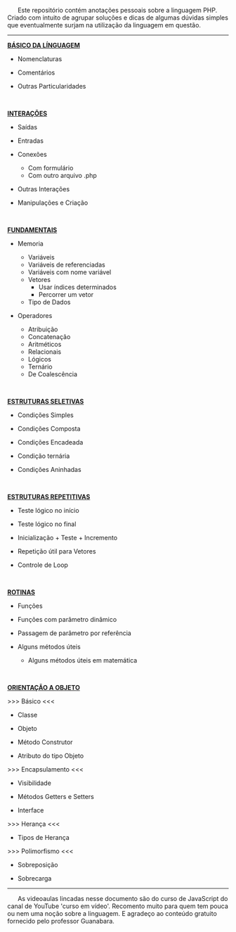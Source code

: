 &nbsp; &nbsp; &nbsp; Este repositório contém anotações pessoais sobre a linguagem PHP. Criado com intuito de agrupar soluções e dicas de algumas dúvidas simples que eventualmente surjam na utilização da linguagem em  questão.  
***

[**BÁSICO DA LÍNGUAGEM**](notas/bahsico.md "Clique para ver o arquivo.md")  

* Nomenclaturas

* Comentários  

* Outras Particularidades

<br/>
 
[**INTERAÇÕES**](notas/interaccomhes.md "Clique para ver o arquivo.md")    

* Saídas  

* Entradas  

* Conexões  

    - Com formulário
    - Com outro arquivo .php

* Outras Interações

* Manipulações e Criação

<br/>
 
 [**FUNDAMENTAIS**](notas/fundamentais "Clique para ver o arquivo.md")    

* Memoria  

    - Variáveis
    - Variáveis de referenciadas
    - Variáveis com nome variável
    - Vetores
        - Usar índices determinados
        - Percorrer um vetor
    - Tipo de Dados

* Operadores

    - Atribuição
    - Concatenação
    - Aritméticos
    - Relacionais
    - Lógicos
    - Ternário
    - De Coalescência

<br/>
 
[**ESTRUTURAS SELETIVAS**](notas/seleccomhes.md "Clique para ver o arquivo.md")    

* Condições Simples  

* Condições Composta  

* Condições Encadeada	

* Condição ternária	

* Condições Aninhadas	

<br/>
 
[**ESTRUTURAS REPETITIVAS**](notas/repeticcomhes.md "Clique para ver o arquivo.md")    

* Teste lógico no início  

* Teste lógico no final	 

* Inicialização + Teste + Incremento

* Repetição útil para Vetores

* Controle de Loop

<br/>
 
[**ROTINAS**](notas/rotinas.md "Clique para ver o arquivo.md")  

* Funções

* Funções com parâmetro dinâmico

* Passagem de parâmetro por referência

* Alguns métodos úteis

    - Alguns métodos úteis em matemática

<br/>
 
[**ORIENTAÇÃO A OBJETO**](notas/poo.md "Clique para ver o arquivo.md")    

\>>> Básico <<<

* Classe

* Objeto

* Método Construtor

* Atributo do tipo Objeto

\>>> Encapsulamento <<<

* Visibilidade

* Métodos Getters e Setters

* Interface

\>>> Herança <<<

* Tipos de Herança

\>>> Polimorfismo <<<

* Sobreposição

* Sobrecarga

*** 
&nbsp; &nbsp; &nbsp; As videoaulas lincadas nesse documento são do curso de JavaScript do canal de YouTube 'curso em vídeo'. Recomento muito para quem tem pouca ou nem uma noção sobre a linguagem. E agradeço ao conteúdo gratuito fornecido pelo professor Guanabara.  